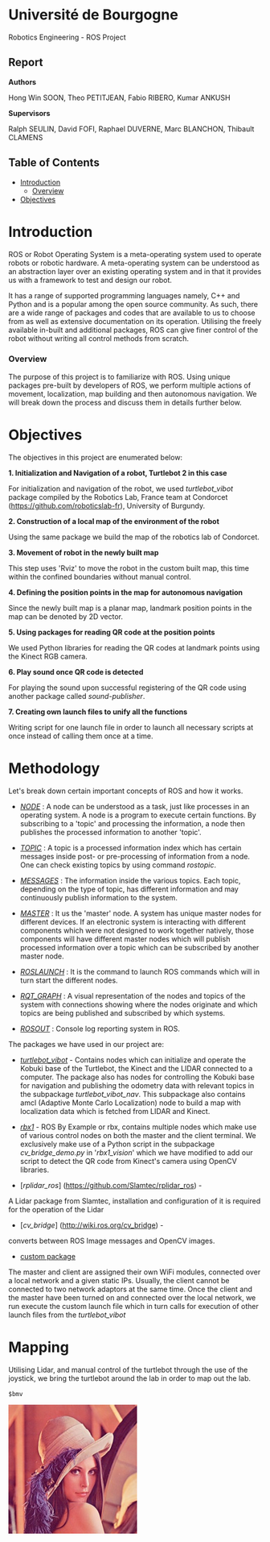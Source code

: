 # Université de Bourgogne

Robotics Engineering - ROS Project

## Report

**Authors**

Hong Win SOON, Theo PETITJEAN, Fabio RIBERO, Kumar ANKUSH

**Supervisors**

Ralph SEULIN, David FOFI, Raphael DUVERNE, Marc BLANCHON, Thibault CLAMENS


## Table of Contents
- [Introduction](#introduction)
  - [Overview](#overview)
- [Objectives](#objectives)


# Introduction

ROS or Robot Operating System is a meta-operating system used to operate robots or robotic hardware. A meta-operating system can be understood as an abstraction layer over an existing operating system and in that it provides us with a framework to test and design our robot.

It has a range of supported programming languages namely, C++ and Python and is a popular among the open source community. As such, there are a wide range of packages and codes that are available to us to choose from as well as extensive documentation on its operation. Utilising the freely available in-built and additional packages, ROS can give finer control of the robot without writing all control methods from scratch.


### Overview

The purpose of this project is to familiarize with ROS. Using unique packages pre-built by developers of ROS, we perform multiple actions of movement, localization, map building and then autonomous navigation. We will break down the process and discuss them in details further below.

# Objectives

The objectives in this project are enumerated below:

**1. Initialization and Navigation of a robot, Turtlebot 2 in this case**

For initialization and navigation of the robot, we used _turtlebot\_vibot_ package compiled by the Robotics Lab, France team at Condorcet (https://github.com/roboticslab-fr), University of Burgundy.


**2. Construction of a local map of the environment of the robot**

Using the same package we build the map of the robotics lab of Condorcet. 

**3. Movement of robot in the newly built map**

This step uses 'Rviz' to move the robot in the custom built map, this time within the confined boundaries without manual control.

**4. Defining the position points in the map for autonomous navigation**

Since the newly built map is a planar map, landmark position points in the map can be denoted by 2D vector.

**5. Using packages for reading QR code at the position points**

We used Python libraries for reading the QR codes at landmark points using the Kinect RGB camera.

**6. Play sound once QR code is detected**

For playing the sound upon successful registering of the QR code using another package called _sound-publisher_.

**7. Creating own launch files to unify all the functions**

Writing script for one launch file in order to launch all necessary scripts at once instead of calling them once at a time.

# Methodology

Let's break down certain important concepts of ROS and how it works.

- [_NODE_](http://wiki.ros.org/Nodes) : A node can be understood as a task, just like processes in an operating system. A node is a program to execute certain functions. By subscribing to a 'topic' and processing the information, a node then publishes the processed information to another 'topic'. 

- [_TOPIC_](http://wiki.ros.org/Topics) : A topic is a processed information index which has certain messages inside post- or pre-processing of information from a node. One can check existing topics by using command _rostopic_. 

- [_MESSAGES_](http://wiki.ros.org/Messages) : The information inside the various topics. Each topic, depending on the type of topic, has different information and may continuously publish information to the system.

- [_MASTER_](http://wiki.ros.org/Master) : It us the 'master' node. A system has unique master nodes for different devices. If an electronic system is interacting with different components which were not designed to work together natively, those components will have different master nodes which will publish processed information over a topic which can be subscribed by another master node.

- [_ROSLAUNCH_](http://wiki.ros.org/roslaunch) : It is the command to launch ROS commands which will in turn start the different nodes.

- [_RQT\_GRAPH_](http://wiki.ros.org/rqt_graph) : A visual representation of the nodes and topics of the system with connections showing where the nodes originate and which topics are being published and subscribed by which systems.

- [_ROSOUT_](http://wiki.ros.org/rosout) : Console log reporting system in ROS.


The packages we have used in our project are:
 - [*turtlebot\_vibot*](https://github.com/roboticslab-fr) - 
 Contains nodes which can initialize and operate the Kobuki base of the Turtlebot, the Kinect and the LIDAR connected to a computer. The package also has nodes for controlling the Kobuki base for navigation and publishing the odometry data with relevant topics in the subpackage _turtlebot\_vibot\_nav_. This subpackage also contains amcl (Adaptive Monte Carlo Localization) node to build a map with localization data which is fetched from LIDAR and Kinect. 

 - [*rbx1*](https://github.com/pirobot/rbx1) - 
 ROS By Example or rbx, contains multiple nodes which make use of various control nodes on both the master and the client terminal. We exclusively make use of a Python script in the subpackage _cv\_bridge\_demo.py_ in '_rbx1\_vision_' which we have modified to add our script to detect the QR code from Kinect's camera using OpenCV libraries.

- [*rplidar_ros*] (https://github.com/Slamtec/rplidar_ros) - 

A Lidar package from Slamtec, installation and configuration of it is required for the operation of the Lidar

- [*cv_bridge*] (http://wiki.ros.org/cv_bridge) -

converts between ROS Image messages and OpenCV images.

 - [custom package]()

The master and client are assigned their own WiFi modules, connected over a local network and a given static IPs. Usually, the client cannot be connected to two network adaptors at the same time. Once the client and the master have been turned on and connected over the local network, we run execute the custom launch file which in turn calls for execution of other launch files from the _turtlebot\_vibot_ 


# Mapping

Utilising Lidar, and manual control of the turtlebot through the use of the joystick, we bring the turtlebot around the lab in order to map out the lab. 

```
$bmv
```
![alt test](https://github.com/WinSoon/robotics-project-mscv/blob/master/lena.jpg)



















